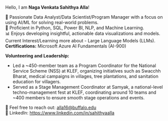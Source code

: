 Hello, I am **Naga Venkata Sahithya Alla**!

🎯 Passionate Data Analyst/Data Scientist/Program Manager with a focus on using AI/ML for solving real-world problems.  
🔧 Proficient in Python, SQL, Power BI, NLP, and Machine Learning.  
📊 Enjoys developing insightful, actionable data visualizations and models.  
Current Interest/Learning more about - Large Language Models (LLMs).  
**Certifications:** Microsoft Azure AI Fundamentals (AI-900) 
  
**Volunteering and Leadership:**
- Led a ~450-member team as a Program Coordinator for the National Service Scheme (NSS) at KLEF, organizing initiatives such as Swacchh Bharat, medical campaigns in villages, tree plantations, and sanitation education for villagers.
- Served as a Stage Management Coordinator at Samyak, a national-level techno-management fest at KLEF, coordinating around 10 teams and ~400 members to ensure smooth stage operations and events.  

📩 Feel free to reach out: alla16@buffalo.edu  
🔗 LinkedIn: https://www.linkedin.com/in/sahithyaalla  
